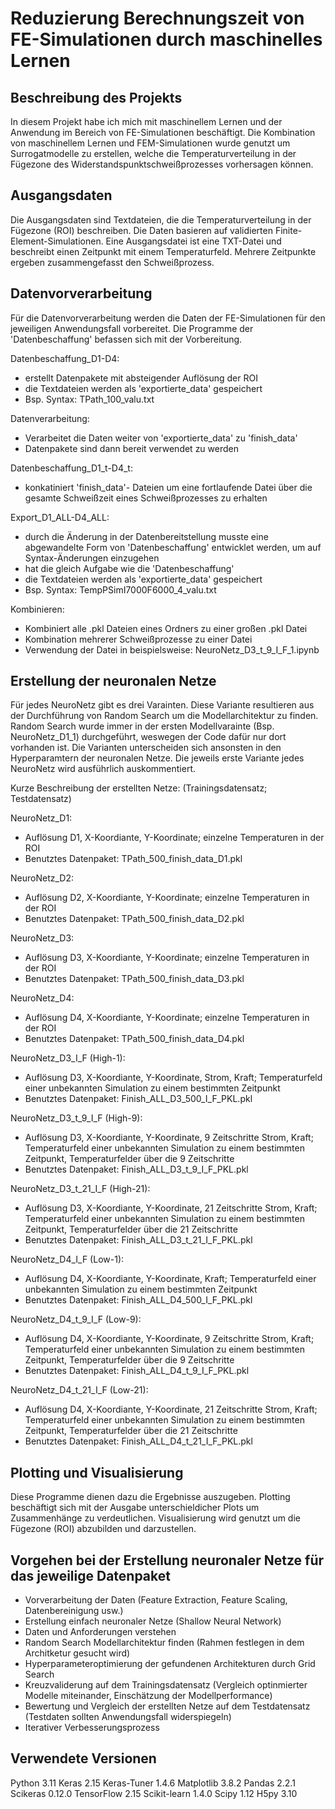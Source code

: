 # Reduzierung Berechnungszeit von FE-Simulationen durch maschinelles Lernen 

## Beschreibung des Projekts

In diesem Projekt habe ich mich mit maschinellem Lernen und der Anwendung im Bereich von FE-Simulationen beschäftigt. 
Die Kombination von maschinellem Lernen und FEM-Simulationen wurde genutzt um Surrogatmodelle zu erstellen, welche die Temperaturverteilung in der Fügezone 
des Widerstandspunktschweißprozesses vorhersagen können.


## Ausgangsdaten

Die Ausgangsdaten sind Textdateien, die die Temperaturverteilung in der Fügezone (ROI) beschreiben. Die Daten basieren auf validierten Finite-Element-Simulationen. Eine Ausgangsdatei ist eine TXT-Datei und beschreibt einen Zeitpunkt mit einem Temperaturfeld. 
Mehrere Zeitpunkte ergeben zusammengefasst den Schweißprozess.
## Datenvorverarbeitung 

Für die Datenvorverarbeitung werden die Daten der FE-Simulationen für den jeweiligen Anwendungsfall vorbereitet. Die Programme der 'Datenbeschaffung' befassen sich mit der Vorbereitung. 

Datenbeschaffung_D1-D4:

- erstellt Datenpakete mit absteigender Auflösung der ROI 
- die Textdateien werden als 'exportierte_data' gespeichert
-  Bsp. Syntax: TPath_100_valu.txt

Datenverarbeitung:

- Verarbeitet die Daten weiter von 'exportierte_data' zu 'finish_data'
- Datenpakete sind dann bereit verwendet zu werden

Datenbeschaffung_D1_t-D4_t:

- konkatiniert 'finish_data'- Dateien um eine fortlaufende Datei über die gesamte Schweißzeit eines Schweißprozesses zu erhalten

Export_D1_ALL-D4_ALL:

- durch die Änderung in der Datenbereitstellung musste eine abgewandelte Form von 'Datenbeschaffung' entwicklet werden, um auf Syntax-Änderungen einzugehen
- hat die gleich Aufgabe wie die 'Datenbeschaffung'
- die Textdateien werden als 'exportierte_data' gespeichert
- Bsp. Syntax: TempPSimI7000F6000_4_valu.txt

Kombinieren:

- Kombiniert alle .pkl Dateien eines Ordners zu einer großen .pkl Datei
- Kombination mehrerer Schweißprozesse zu einer Datei 
- Verwendung der Datei in beispielsweise: NeuroNetz_D3_t_9_I_F_1.ipynb

## Erstellung der neuronalen Netze

Für jedes NeuroNetz gibt es drei Varainten. Diese Variante resultieren aus der Durchführung von  Random Search um die Modellarchitektur zu finden.
Random Search wurde immer in der ersten Modellvarainte (Bsp. NeuroNetz_D1_1) durchgeführt, weswegen der Code dafür nur dort vorhanden ist.
Die Varianten unterscheiden sich ansonsten in den Hyperparamtern der neuronalen Netze. 
Die jeweils erste Variante jedes NeuroNetz wird ausführlich auskommentiert.

Kurze Beschreibung der erstellten Netze: (Trainingsdatensatz; Testdatensatz)

NeuroNetz_D1:

- Auflösung D1, X-Koordiante, Y-Koordinate; einzelne Temperaturen in der ROI
- Benutztes Datenpaket: TPath_500_finish_data_D1.pkl

NeuroNetz_D2:

- Auflösung D2, X-Koordiante, Y-Koordinate; einzelne Temperaturen in der ROI
- Benutztes Datenpaket: TPath_500_finish_data_D2.pkl

NeuroNetz_D3:

- Auflösung D3, X-Koordiante, Y-Koordinate; einzelne Temperaturen in der ROI
- Benutztes Datenpaket: TPath_500_finish_data_D3.pkl

NeuroNetz_D4:

- Auflösung D4, X-Koordiante, Y-Koordinate; einzelne Temperaturen in der ROI
- Benutztes Datenpaket: TPath_500_finish_data_D4.pkl

NeuroNetz_D3_I_F (High-1):

- Auflösung D3, X-Koordiante, Y-Koordinate, Strom, Kraft; Temperaturfeld einer unbekannten Simulation zu einem bestimmten Zeitpunkt
- Benutztes Datenpaket: Finish_ALL_D3_500_I_F_PKL.pkl

NeuroNetz_D3_t_9_I_F (High-9):

- Auflösung D3, X-Koordiante, Y-Koordinate, 9 Zeitschritte Strom, Kraft; Temperaturfeld einer unbekannten Simulation zu einem bestimmten Zeitpunkt, Temperaturfelder über die 9 Zeitschritte
- Benutztes Datenpaket: Finish_ALL_D3_t_9_I_F_PKL.pkl

NeuroNetz_D3_t_21_I_F (High-21):

- Auflösung D3, X-Koordiante, Y-Koordinate, 21 Zeitschritte Strom, Kraft; Temperaturfeld einer unbekannten Simulation zu einem bestimmten Zeitpunkt, Temperaturfelder über die 21 Zeitschritte
- Benutztes Datenpaket: Finish_ALL_D3_t_21_I_F_PKL.pkl

NeuroNetz_D4_I_F (Low-1):

- Auflösung D4, X-Koordiante, Y-Koordinate, Kraft; Temperaturfeld einer unbekannten Simulation zu einem bestimmten Zeitpunkt
- Benutztes Datenpaket: Finish_ALL_D4_500_I_F_PKL.pkl

NeuroNetz_D4_t_9_I_F (Low-9):

- Auflösung D4, X-Koordiante, Y-Koordinate, 9 Zeitschritte Strom, Kraft; Temperaturfeld einer unbekannten Simulation zu einem bestimmten Zeitpunkt, Temperaturfelder über die 9 Zeitschritte
- Benutztes Datenpaket: Finish_ALL_D4_t_9_I_F_PKL.pkl

NeuroNetz_D4_t_21_I_F (Low-21):

- Auflösung D4, X-Koordiante, Y-Koordinate, 21 Zeitschritte Strom, Kraft; Temperaturfeld einer unbekannten Simulation zu einem bestimmten Zeitpunkt, Temperaturfelder über die 21 Zeitschritte
- Benutztes Datenpaket: Finish_ALL_D4_t_21_I_F_PKL.pkl

## Plotting und Visualisierung

Diese Programme dienen dazu die Ergebnisse auszugeben. Plotting beschäftigt sich mit der Ausgabe unterschieldicher Plots um Zusammenhänge zu verdeutlichen.
Visualisierung wird genutzt um die Fügezone (ROI) abzubilden und darzustellen.

## Vorgehen bei der Erstellung neuronaler Netze für das jeweilige Datenpaket

- Vorverarbeitung der Daten (Feature Extraction, Feature Scaling, Datenbereinigung usw.)
- Erstellung einfach neuronaler Netze (Shallow Neural Network)
- Daten und Anforderungen verstehen
- Random Search Modellarchitektur finden (Rahmen festlegen in dem Architketur gesucht wird)
- Hyperparameteroptimierung der gefundenen Architekturen durch Grid Search 
- Kreuzvaliderung auf dem Trainingsdatensatz (Vergleich optinmierter Modelle miteinander, Einschätzung der Modellperformance)
- Bewertung und Vergleich der erstellten Netze auf dem Testdatensatz (Testdaten sollten Anwendungsfall widerspiegeln)
- Iterativer Verbesserungsprozess


## Verwendete Versionen 

Python 3.11 Keras 2.15 Keras-Tuner 
1.4.6 Matplotlib 3.8.2 Pandas 2.2.1 
Scikeras 0.12.0 TensorFlow 2.15 
Scikit-learn 1.4.0 Scipy 1.12 H5py 3.10


